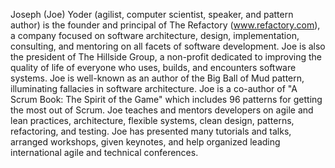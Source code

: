 Joseph (Joe) Yoder (agilist, computer scientist, speaker, and pattern author) is the founder and principal of The Refactory (www.refactory.com), a company focused on software architecture, design, implementation, consulting, and mentoring on all facets of software development. Joe is also the president of The Hillside Group, a non-profit dedicated to improving the quality of life of everyone who uses, builds, and encounters software systems. Joe is well-known as an author of the Big Ball of Mud pattern, illuminating fallacies in software architecture. Joe is a co-author of "A Scrum Book: The Spirit of the Game" which includes 96 patterns for getting the most out of Scrum. Joe teaches and mentors developers on agile and lean practices, architecture, flexible systems, clean design, patterns, refactoring, and testing. Joe has presented many tutorials and talks, arranged workshops, given keynotes, and help organized leading international agile and technical conferences.
